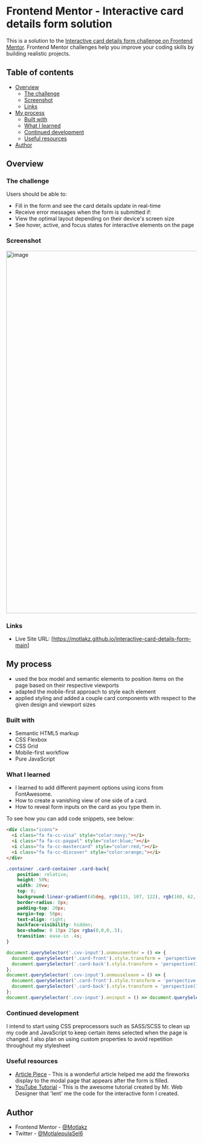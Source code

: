 # Frontend Mentor - Interactive card details form solution

This is a solution to the [Interactive card details form challenge on Frontend Mentor](https://www.frontendmentor.io/challenges/interactive-card-details-form-XpS8cKZDWw). Frontend Mentor challenges help you improve your coding skills by building realistic projects.

## Table of contents

- [Overview](#overview)
  - [The challenge](#the-challenge)
  - [Screenshot](#screenshot)
  - [Links](#links)
- [My process](#my-process)
  - [Built with](#built-with)
  - [What I learned](#what-i-learned)
  - [Continued development](#continued-development)
  - [Useful resources](#useful-resources)
- [Author](#author)

## Overview

### The challenge

Users should be able to:

- Fill in the form and see the card details update in real-time
- Receive error messages when the form is submitted if:
- View the optimal layout depending on their device's screen size
- See hover, active, and focus states for interactive elements on the page

### Screenshot

<img width="960" alt="image" src="https://user-images.githubusercontent.com/76655996/221414254-d4e319a9-3c5f-48ed-a5c1-44ffd23f33e2.png">

### Links

- Live Site URL: [https://motlakz.github.io/interactive-card-details-form-main]

## My process

- used the box model and semantic elements to position items on the page based on their respective viewports
- adapted the mobile-first approach to style each element
- applied styling and added a couple card components with respect to the given design and viewport sizes

### Built with

- Semantic HTML5 markup
- CSS Flexbox
- CSS Grid
- Mobile-first workflow
- Pure JavaScript

### What I learned

- I learned to add different payment options using icons from FontAwesome.
- How to create a vanishing view of one side of a card.
- How to reveal form inputs on the card as you type them in.

To see how you can add code snippets, see below:

```html
<div class="icons">
  <i class="fa fa-cc-visa" style="color:navy;"></i>
  <i class="fa fa-cc-paypal" style="color:blue;"></i>
  <i class="fa fa-cc-mastercard" style="color:red;"></i>
  <i class="fa fa-cc-discover" style="color:orange;"></i>
</div>
```

```css
.container .card-container .card-back{
    position: relative;
    height: 50%;
    width: 20vw;
    top: 0;
    background:linear-gradient(45deg, rgb(115, 107, 122), rgb(160, 62, 114));
    border-radius: 8px;
    padding-top: 20px;
    margin-top: 50px;
    text-align: right;
    backface-visibility: hidden;
    box-shadow: 0 15px 25px rgba(0,0,0,.5);
    transition: ease-in .4s;
}
```

```js
document.querySelector('.cvv-input').onmouseenter = () => {
  document.querySelector('.card-front').style.transform = 'perspective(1000px) rotateY(-180deg)';
  document.querySelector('.card-back').style.transform = 'perspective(1000px) rotateY(0deg)';
};
document.querySelector('.cvv-input').onmouseleave = () => {
  document.querySelector('.card-front').style.transform = 'perspective(1000px) rotateY(0deg)';
  document.querySelector('.card-back').style.transform = 'perspective(1000px) rotateY(180deg)';
};
document.querySelector('.cvv-input').oninput = () => document.querySelector('.cvv-box').innerText = document.querySelector('.cvv-input').value;
```

### Continued development

I intend to start using CSS preprocessors such as SASS/SCSS to clean up my code and JavaScript to keep certain items selected when the page is changed. I also plan on using custom properties to avoid repetition throughout my stylesheet

### Useful resources

- [Article Piece](https://alvaromontoro.com/blog/68002/creating-a-firework-effect-with-css) - This is a wonderful article helped me add the fireworks display to the modal page that appears after the form is filled.
- [YouTube Tutorial](https://www.youtube.com/watch?v=G7_VTWnWz40) - This is the awesome tutorial created by Mr. Web Designer that 'lent' me the code for the interactive form I created.

## Author

- Frontend Mentor - [@Motlakz](https://www.frontendmentor.io/profile/Motlakz)
- Twitter - [@MotlalepulaSel6](https://www.twitter.com/MotlalepulaSel6)
